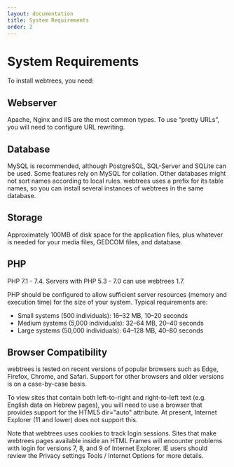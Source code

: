 ```yaml
---
layout: documentation
title: System Requirements
order: 2
---
```


# System Requirements

To install webtrees, you need:

## Webserver
Apache, Nginx and IIS are the most common types. To use “pretty URLs”, you will need to configure URL rewriting.

## Database

MySQL is recommended, although PostgreSQL, SQL-Server and SQLite can be used. Some features rely on MySQL for collation. Other databases might not sort names according to local rules. webtrees uses a prefix for its table names, so you can install several instances of webtrees in the same database.

## Storage

Approximately 100MB of disk space for the application files, plus whatever is needed for your media files, GEDCOM files, and database.

## PHP

PHP 7.1 - 7.4. Servers with PHP 5.3 - 7.0 can use webtrees 1.7.

PHP should be configured to allow sufficient server resources (memory and execution time) for the size of your system. Typical requirements are:

- Small systems (500 individuals): 16–32 MB, 10–20 seconds
- Medium systems (5,000 individuals): 32–64 MB, 20–40 seconds
- Large systems (50,000 individuals): 64–128 MB, 40–80 seconds

## Browser Compatibility

webtrees is tested on recent versions of popular browsers such as Edge, Firefox, Chrome, and Safari. Support for other browsers and older versions is on a case-by-case basis.

To view sites that contain both left-to-right and right-to-left text (e.g. English data on Hebrew pages), you will need to use a browser that provides support for the HTML5 dir="auto" attribute. At present, Internet Explorer (11 and lower) does not support this.

Note that webtrees uses cookies to track login sessions. Sites that make webtrees pages available inside an HTML Frames will encounter problems with login for versions 7, 8, and 9 of Internet Explorer. IE users should review the Privacy settings Tools / Internet Options for more details.
